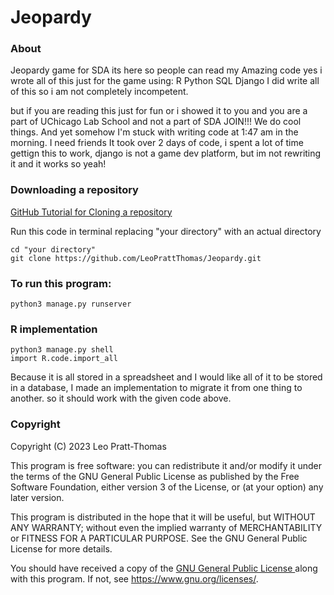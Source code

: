 # Jeopardy
### About
 Jeopardy game for SDA its here so people can read my Amazing code
yes i wrote all of this just for the game using:
    R
    Python
    SQL
    Django
I did write all of this so i am not completely incompetent.

but if you are reading this just for fun or i showed it to you and you are a part of UChicago Lab School and not a part of SDA JOIN!!! We do cool things. 
And yet somehow I'm stuck with writing code at 1:47 am in the morning. I need friends
It took over 2 days of code, i spent a lot of time gettign this to work, django is not a game dev platform, but im  not rewriting it and it works so yeah!

### Downloading a repository

<a href = "https://docs.github.com/en/repositories/creating-and-managing-repositories/cloning-a-repository"> GitHub Tutorial for Cloning a repository </a>

Run this code in terminal replacing "your directory" with an actual directory 
```
cd "your directory"
git clone https://github.com/LeoPrattThomas/Jeopardy.git
```

### To run this program:
```
python3 manage.py runserver
```
### R implementation
```
python3 manage.py shell
import R.code.import_all
```

Because it is all stored in a spreadsheet and I would like all of it to be stored in a database, I made an implementation to migrate it from one thing to another. so it should work with the given code above.

### Copyright
Copyright (C) 2023 Leo Pratt-Thomas

This program is free software: you can redistribute it and/or modify
it under the terms of the GNU General Public License as published by
the Free Software Foundation, either version 3 of the License, or
(at your option) any later version.

This program is distributed in the hope that it will be useful,
but WITHOUT ANY WARRANTY; without even the implied warranty of
MERCHANTABILITY or FITNESS FOR A PARTICULAR PURPOSE.  See the
GNU General Public License for more details.

You should have received a copy of the <a href = "LICENSE">GNU General Public License </a>
along with this program.  If not, see <https://www.gnu.org/licenses/>.





